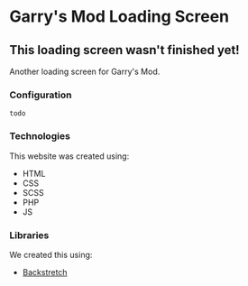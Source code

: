 # Garry's Mod Loading Screen

## This loading screen wasn't finished yet!

Another loading screen for Garry's Mod.

### Configuration

```
todo
```

### Technologies

This website was created using:

- HTML
- CSS
- SCSS
- PHP
- JS

### Libraries

We created this using:

- [Backstretch](https://github.com/jquery-backstretch/jquery-backstretch)
